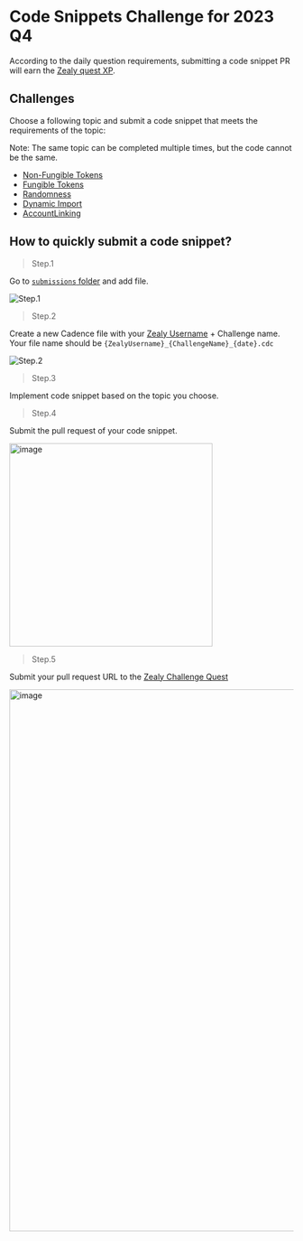 # Code Snippets Challenge for 2023 Q4

According to the daily question requirements, submitting a code snippet PR will earn the [Zealy quest XP](https://zealy.io/c/flow-community/questboard).

## Challenges

Choose a following topic and submit a code snippet that meets the requirements of the topic:

Note: The same topic can be completed multiple times, but the code cannot be the same.

- [Non-Fungible Tokens](challenges/NFT.md)
- [Fungible Tokens](challenges/FungibleToken.md)
- [Randomness](challenges/Randomness.md)
- [Dynamic Import](challenges/Dynamic.md)
- [AccountLinking](challenges/AccountLinking.md)

## How to quickly submit a code snippet?

> Step.1

Go to [`submissions` folder](https://github.com/FlowFans/dev-campaigns/tree/main/2023/q4-code-snippets/submissions) and add file.

![Step.1](https://github.com/FlowFans/dev-campaigns/assets/707025/8bb24ab1-3146-4cb5-8d22-d4d3e7b7d03d)

> Step.2

Create a new Cadence file with your [Zealy Username](https://zealy.io/c/flow-community) + Challenge name.  
Your file name should be `{ZealyUsername}_{ChallengeName}_{date}.cdc`

![Step.2](https://github.com/FlowFans/dev-campaigns/assets/707025/665a0334-0c42-4c0c-8eb8-b6bafd33dfc1)

> Step.3

Implement code snippet based on the topic you choose. 

> Step.4

Submit the pull request of your code snippet.

<img width="360" alt="image" src="https://github.com/FlowFans/dev-campaigns/assets/707025/16225c1e-89e1-4f96-b94a-6a587a4462a5">

> Step.5

Submit your pull request URL to the [Zealy Challenge Quest](https://zealy.io/c/flow-community/questboard/4a34402d-c149-4d04-9e0c-a996e972c6d4)

<img width="960" alt="image" src="https://github.com/FlowFans/dev-campaigns/assets/707025/c98d157b-5c9e-440d-bd02-4aced460dbb2">

